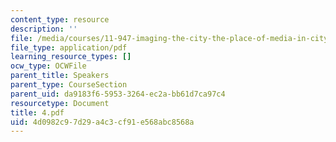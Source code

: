 ```yaml
---
content_type: resource
description: ''
file: /media/courses/11-947-imaging-the-city-the-place-of-media-in-city-design-and-development-fall-1998/4d0982c97d29a4c3cf91e568abc8568a_4.pdf
file_type: application/pdf
learning_resource_types: []
ocw_type: OCWFile
parent_title: Speakers
parent_type: CourseSection
parent_uid: da9183f6-5953-3264-ec2a-bb61d7ca97c4
resourcetype: Document
title: 4.pdf
uid: 4d0982c9-7d29-a4c3-cf91-e568abc8568a
---
```

